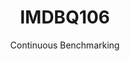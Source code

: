 ---
layout: default
title: IMDBQ106
subtitle: Continuous Benchmarking
selected: IMDB
expanded: Benchmarking
benchmark: /individual_results/IMDBQ106.html
---